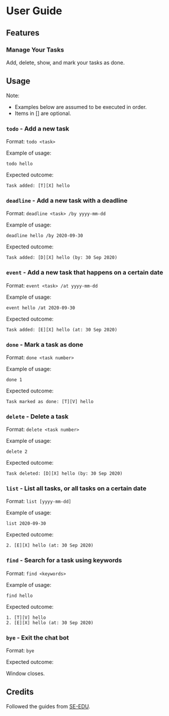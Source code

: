 # User Guide
## Features 

### Manage Your Tasks
Add, delete, show, and mark your tasks as done.

## Usage

Note: 
* Examples below are assumed to be executed in order.
* Items in [] are optional.

### `todo` - Add a new task

Format: `todo <task>`

Example of usage: 

    todo hello

Expected outcome:

    Task added: [T][X] hello

### `deadline` - Add a new task with a deadline

Format: `deadline <task> /by yyyy-mm-dd`

Example of usage: 

    deadline hello /by 2020-09-30

Expected outcome:

    Task added: [D][X] hello (by: 30 Sep 2020)

### `event` - Add a new task that happens on a certain date

Format: `event <task> /at yyyy-mm-dd`

Example of usage: 

    event hello /at 2020-09-30

Expected outcome:

    Task added: [E][X] hello (at: 30 Sep 2020)

### `done` - Mark a task as done

Format: `done <task number>`

Example of usage: 

    done 1

Expected outcome:

    Task marked as done: [T][V] hello

### `delete` - Delete a task

Format: `delete <task number>`

Example of usage: 

    delete 2

Expected outcome:

    Task deleted: [D][X] hello (by: 30 Sep 2020)

### `list` - List all tasks, or all tasks on a certain date

Format: `list [yyyy-mm-dd]`

Example of usage: 

    list 2020-09-30

Expected outcome:

    2. [E][X] hello (at: 30 Sep 2020)

### `find` - Search for a task using keywords

Format: `find <keywords>`

Example of usage: 

    find hello
    
Expected outcome:

    1. [T][V] hello
    2. [E][X] hello (at: 30 Sep 2020)

### `bye` - Exit the chat bot

Format: `bye`

Expected outcome:

Window closes.

## Credits
Followed the guides from [SE-EDU](https://se-education.org/guides/index.html).